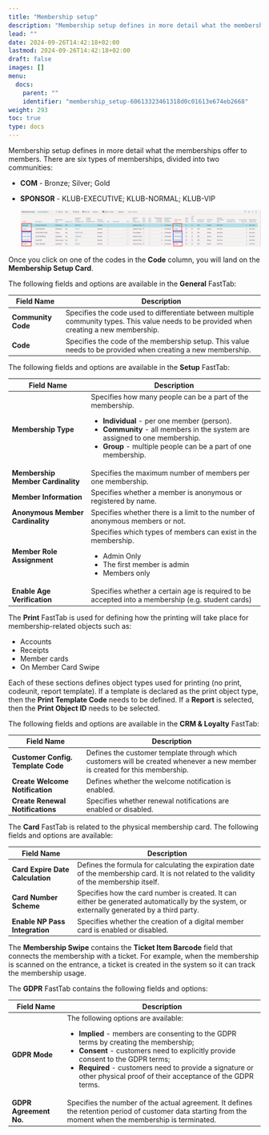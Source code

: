 ```yaml
---
title: "Membership setup"
description: "Membership setup defines in more detail what the memberships offer to members."
lead: ""
date: 2024-09-26T14:42:18+02:00
lastmod: 2024-09-26T14:42:18+02:00
draft: false
images: []
menu:
  docs:
    parent: ""
    identifier: "membership_setup-60613323461318d0c01613e674eb2668"
weight: 293
toc: true
type: docs
---
```


Membership setup defines in more detail what the memberships offer to members. There are six types of memberships, divided into two communities:

- **COM** - Bronze; Silver; Gold
- **SPONSOR** - KLUB-EXECUTIVE; KLUB-NORMAL; KLUB-VIP

  ![membership_setup_1](Images/membership_setup_1.PNG)

Once you click on one of the codes in the **Code** column, you will land on the **Membership Setup Card**.

The following fields and options are available in the **General** FastTab:

| Field Name     | Description |
| ----------- | ----------- |
| **Community Code** | Specifies the code used to differentiate between multiple community types. This value needs to be provided when creating a new membership. |
| **Code** | Specifies the code of the membership setup. This value needs to be provided when creating a new membership. |

The following fields and options are available in the **Setup** FastTab:

| Field Name     | Description |
| ----------- | ----------- |
| **Membership Type** | Specifies how many people can be a part of the membership. </br> <ul> <li>**Individual** - per one member (person). </li> <li>**Community** - all members in the system are assigned to one membership. </li> <li>**Group** - multiple people can be a part of one membership. </li> </ul> | 
| **Membership Member Cardinality** | Specifies the maximum number of members per one membership. |
| **Member Information** | Specifies whether a member is anonymous or registered by name. |
| **Anonymous Member Cardinality** | Specifies whether there is a limit to the number of anonymous members or not. | 
| **Member Role Assignment** | Specifies which types of members can exist in the membership. </br> <ul> <li>Admin Only</li> <li>The first member is admin</li><li>Members only</li> </ul> |
| **Enable Age Verification** | Specifies whether a certain age is required to be accepted into a membership (e.g. student cards) |

The **Print** FastTab is used for defining how the printing will take place for membership-related objects such as:

- Accounts
- Receipts
- Member cards
- On Member Card Swipe

Each of these sections defines object types used for printing (no print, codeunit, report template). If a template is declared as the print object type, then the **Print Template Code** needs to be defined. If a **Report** is selected, then the **Print Object ID** needs to be selected. 

The following fields and options are available in the **CRM & Loyalty** FastTab:

| Field Name     | Description |
| ----------- | ----------- |
| **Customer Config. Template Code** | Defines the customer template through which customers will be created whenever a new member is created for this membership. |
| **Create Welcome Notification** | Defines whether the welcome notification is enabled. | 
| **Create Renewal Notifications** | Specifies whether renewal notifications are enabled or disabled. | 


The **Card** FastTab is related to the physical membership card. The following fields and options are available:

| Field Name     | Description |
| ----------- | ----------- |
| **Card Expire Date Calculation** | Defines the formula for calculating the expiration date of the membership card. It is not related to the validity of the membership itself. | 
| **Card Number Scheme** | Specifies how the card number is created. It can either be generated automatically by the system, or externally generated by a third party. |
| **Enable NP Pass Integration** | Specifies whether the creation of a digital member card is enabled or disabled. | 

The **Membership Swipe** contains the **Ticket Item Barcode** field that connects the membership with a ticket. For example, when the membership is scanned on the entrance, a ticket is created in the system so it can track the membership usage. 

The **GDPR** FastTab contains the following fields and options:

| Field Name     | Description |
| ----------- | ----------- |
| **GDPR Mode** | The following options are available: </br>  <ul> <li>**Implied** - members are consenting to the GDPR terms by creating the membership; </li> <li>**Consent** - customers need to explicitly provide consent to the GDPR terms; </li> <li>**Required** - customers need to provide a signature or other physical proof of their acceptance of the GDPR terms. </li> </ul> |
| **GDPR Agreement No.** | Specifies the number of the actual agreement. It defines the retention period of customer data starting from the moment when the membership is terminated. |